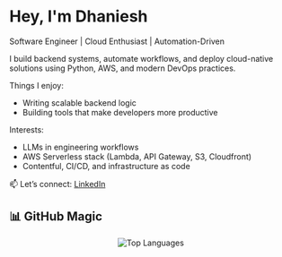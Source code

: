 # Hey, I'm Dhaniesh

Software Engineer | Cloud Enthusiast | Automation-Driven

I build backend systems, automate workflows, and deploy cloud-native solutions using Python, AWS, and modern DevOps practices.

Things I enjoy:
- Writing scalable backend logic
- Building tools that make developers more productive

Interests:
- LLMs in engineering workflows
- AWS Serverless stack (Lambda, API Gateway, S3, Cloudfront)
- Contentful, CI/CD, and infrastructure as code

📫 Let’s connect: [LinkedIn](https://www.linkedin.com/in/dhaniesh-m)

## 📊 GitHub Magic

<div align="center">
  
![Top Languages](https://github-readme-stats.vercel.app/api/top-langs/?username=dhaniesh&layout=compact&theme=radical)
  
</div>

